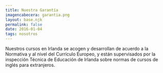 ```yaml
---
title: Nuestra Garantía
imagencabecera: garantia.png
layout: base.njk
permalink: false
date: 2016-01-04
tags: nosotros
---
```


Nuestros cursos en Irlanda se acogen y desarrollan de acuerdo a la Normativa y al nivel del Currículo Europeo, y están supervisados por la inspección Técnica de Educación de Irlanda sobre normas de cursos de inglés para extranjeros.
